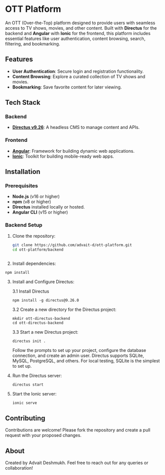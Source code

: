# OTT Platform  

An OTT (Over-the-Top) platform designed to provide users with seamless access to TV shows, movies, and other content. Built with **Directus** for the backend and **Angular** with **Ionic** for the frontend, this platform includes essential features like user authentication, content browsing, search, filtering, and bookmarking.  

## Features  
- **User Authentication**: Secure login and registration functionality.  
- **Content Browsing**: Explore a curated collection of TV shows and movies.  
- **Bookmarking**: Save favorite content for later viewing.  

## Tech Stack  
### Backend  
- **[Directus v9.26](https://directus.io/)**: A headless CMS to manage content and APIs.  

### Frontend  
- **[Angular](https://angular.io/)**: Framework for building dynamic web applications.  
- **[Ionic](https://ionicframework.com/)**: Toolkit for building mobile-ready web apps.  

## Installation  

### Prerequisites  
- **Node.js** (v16 or higher)  
- **npm** (v8 or higher)  
- **Directus** installed locally or hosted.  
- **Angular CLI** (v15 or higher)  

### Backend Setup  
1. Clone the repository:  
   ```bash  
   git clone https://github.com/advait-d/ott-platform.git  
   cd ott-platform/backend  
  
2. Install dependencies:
  ```
  npm install
  ```
3. Install and Configure Directus:
 
    3.1 Install Directus
    ```
    npm install -g directus@9.26.0
    ```
    3.2 Create a new directory for the Directus project:
    ```
    mkdir ott-directus-backend
    cd ott-directus-backend
    ```
    3.3 Start a new Directus project:
    ```
    directus init .
    ```

   Follow the prompts to set up your project, configure the database connection, and create an admin user. Directus supports SQLite, MySQL, PostgreSQL, and others. For local testing, SQLite is the simplest to set up.

5. Run the Directus server:
   ```
   directus start  
   ```
6. Start the Ionic server:
   ```
   ionic serve  
   ```

## Contributing

Contributions are welcome! Please fork the repository and create a pull request with your proposed changes.

## About 

Created by Advait Deshmukh. Feel free to reach out for any queries or collaboration!
